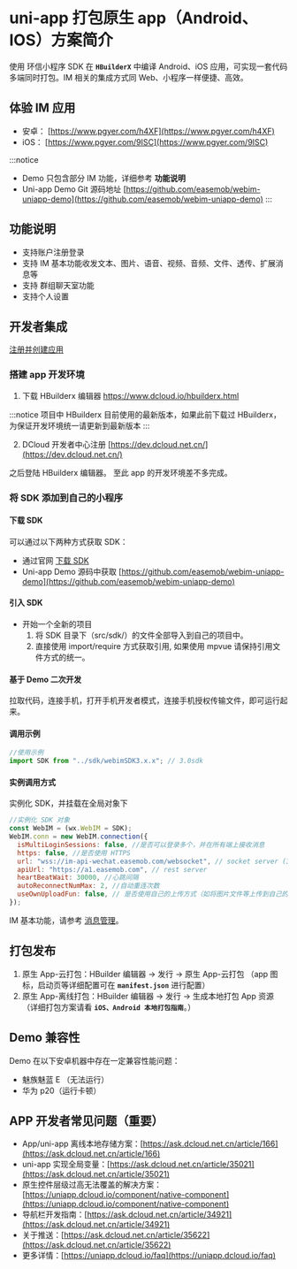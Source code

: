 # uni-app 打包原生 app（Android、IOS）方案简介

<Toc />

使用 环信小程序 SDK 在 **`HBuilderX`** 中编译 Android、iOS 应用，可实现一套代码多端同时打包。IM 相关的集成方式同 Web、小程序一样便捷、高效。

## 体验 IM 应用

- 安卓： [https://www.pgyer.com/h4XF](https://www.pgyer.com/h4XF)
- iOS： [https://www.pgyer.com/9ISC](https://www.pgyer.com/9ISC)

:::notice

- Demo 只包含部分 IM 功能，详细参考 **功能说明**
- Uni-app Demo Git 源码地址 [https://github.com/easemob/webim-uniapp-demo](https://github.com/easemob/webim-uniapp-demo)
  :::

## 功能说明

- 支持账户注册登录
- 支持 IM 基本功能收发文本、图片、语音、视频、音频、文件、透传、扩展消息等
- 支持 群组聊天室功能
- 支持个人设置

## 开发者集成

[注册并创建应用](/product/enable_and_configure_IM.html#创建应用)

### 搭建 app 开发环境

1. 下载 HBuilderx 编辑器 https://www.dcloud.io/hbuilderx.html

:::notice
项目中 HBuilderx 目前使用的最新版本，如果此前下载过 HBuilderx，为保证开发环境统一请更新到最新版本
:::

2. DCloud 开发者中心注册 [https://dev.dcloud.net.cn/](https://dev.dcloud.net.cn/)

之后登陆 HBuilderx 编辑器。 至此 app 的开发环境差不多完成。

### 将 SDK 添加到自己的小程序

#### 下载 SDK

可以通过以下两种方式获取 SDK：

- 通过官网 [下载 SDK](https://www.easemob.com/download/im)
- Uni-app Demo 源码中获取 [https://github.com/easemob/webim-uniapp-demo](https://github.com/easemob/webim-uniapp-demo)

#### 引入 SDK

- 开始一个全新的项目
  1. 将 SDK 目录下（src/sdk/）的文件全部导入到自己的项目中。
  2. 直接使用 import/require 方式获取引用, 如果使用 mpvue 请保持引用文件方式的统一。

#### 基于 Demo 二次开发

拉取代码，连接手机，打开手机开发者模式，连接手机授权传输文件，即可运行起来。

#### 调用示例

```javascript
//使用示例
import SDK from "../sdk/webimSDK3.x.x"; // 3.0sdk
```

#### 实例调用方式

实例化 SDK，并挂载在全局对象下

```javascript
//实例化 SDK 对象
const WebIM = (wx.WebIM = SDK);
WebIM.conn = new WebIM.connection({
  isMultiLoginSessions: false, //是否可以登录多个，并在所有端上接收消息
  https: false, //是否使用 HTTPS
  url: "wss://im-api-wechat.easemob.com/websocket", // socket server (3.0 SDK)
  apiUrl: "https://a1.easemob.com", // rest server
  heartBeatWait: 30000, //心跳间隔
  autoReconnectNumMax: 2, //自动重连次数
  useOwnUploadFun: false, // 是否使用自己的上传方式（如将图片文件等上传到自己的服务器，构建消息时只传url）
});
```

IM 基本功能，请参考 [消息管理](/document/web/message_overview.html)。

## 打包发布

1. 原生 App-云打包：HBuilder 编辑器 → 发行 → 原生 App-云打包 （app 图标，启动页等详细配置可在 **`manifest.json`** 进行配置）
2. 原生 App-离线打包：HBuilder 编辑器 → 发行 → 生成本地打包 App 资源 （详细打包方案请看 **`iOS、Android 本地打包指南`**。）

## Demo 兼容性

Demo 在以下安卓机器中存在一定兼容性能问题：

- 魅族魅蓝 E （无法运行）
- 华为 p20（运行卡顿）

## APP 开发者常见问题（重要）

- App/uni-app 离线本地存储方案：[https://ask.dcloud.net.cn/article/166](https://ask.dcloud.net.cn/article/166)
- uni-app 实现全局变量：[https://ask.dcloud.net.cn/article/35021](https://ask.dcloud.net.cn/article/35021)
- 原生控件层级过高无法覆盖的解决方案：[https://uniapp.dcloud.io/component/native-component](https://uniapp.dcloud.io/component/native-component)
- 导航栏开发指南：[https://ask.dcloud.net.cn/article/34921](https://ask.dcloud.net.cn/article/34921)
- 关于推送：[https://ask.dcloud.net.cn/article/35622](https://ask.dcloud.net.cn/article/35622)
- 更多详情：[https://uniapp.dcloud.io/faq](https://uniapp.dcloud.io/faq)
